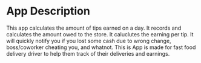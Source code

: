 # App Description 
This app calculates the amount of tips earned on a day.
It records and calculates the amount owed to the store.
It caluclutes the earning per tip.
It will quickly notify you if you lost some cash due to wrong change, boss/coworker cheating you, and whatnot.
This is App is made for fast food delivery driver to help them track of their deliveries and earnings.



